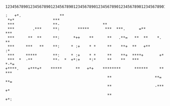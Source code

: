```
12345678901234567890123456789012345678901234567890123456789012345678901234567890123456789012345678901234567890123456789012345678901234567890123456789012345678901234567890
```                                                                                                                                                                  
                                                                                                                                                                  
    :   +*.                 **                                                   
     *+*                 ***                                                     
     ***                 **-                   **                                
     ***        .***     **:        *****       ***  ***.      =**        ***    
     ***      **  **     **:      *++    **      **   .**=   **  **    *.  **    
     ***     ***   **    **:     * :+    * *     **    **+  **   +**      :*     
     ***     *****       **:     * :+    * *     **    **+  ****+       +*       
     ***  *  -**         **-  *  +*:+    *:*     **    **   ***           *-*=   
    +****.    +***+*    *****      **   +*+    ********      ******     **  ***  
                                                 **                   **=   **=  
                                                 **                   -*** +*    
                                                 **                     +*:      
                                                                                 



